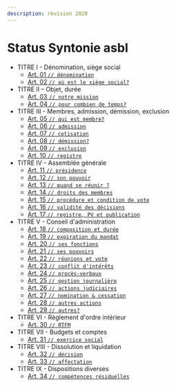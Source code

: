 ```yaml
---
description: révision 2020
---
```


# Status Syntonie asbl

* TITRE I - Dénomination, siège social
  * [Art. 01 `// dénomination`](titre-i-denomination-siege-social.md#art.-01-denomination)
  * [Art. 02 `// où est le siège social?`](titre-i-denomination-siege-social.md#art.-02-ou-est-le-siege-social)
* TITRE II – Objet, durée
  * [Art. 03 `// notre mission`](titre-ii-objet-duree.md#art.-03-notre-mission)
  * [Art. 04 `// pour combien de temps?`](titre-ii-objet-duree.md#art.-04-pour-combien-de-temps)
* TITRE III - Membres, admission, démission, exclusion
  * [Art. 05 `// qui est membre?`](titre-iii-membres-admission-demission-exclusion.md#art.-05-qui-est-membre)
  * [Art. 06 `// admission`](titre-iii-membres-admission-demission-exclusion.md#art.-06-admission)
  * [Art. 07 `// cotisation`](titre-iii-membres-admission-demission-exclusion.md#art.-07-cotisation)
  * [Art. 08 `// démission?`](titre-iii-membres-admission-demission-exclusion.md#art.-08-demission)
  * [Art. 09 `// exclusion`](titre-iii-membres-admission-demission-exclusion.md#art.-09-exclusion)
  * [Art. 10 `// registre`](titre-iii-membres-admission-demission-exclusion.md#art.-10-registre)
* TITRE IV - Assemblée générale
  * [Art. 11 `// présidence`](titre-iv-assemblee-generale.md#art.-11-presidence)
  * [Art. 12 `// son pouvoir`](titre-iv-assemblee-generale.md#art.-12-son-pouvoir)
  * [Art. 13 `// quand se réunir ?`](titre-iv-assemblee-generale.md#art.-13-quand-se-reunir)
  * [Art. 14 `// droits des membres`](titre-iv-assemblee-generale.md#art.-14-droits-des-membres)
  * [Art. 15 `// procédure et condition de vote`](titre-iv-assemblee-generale.md#art.-15-procedure-et-condition-de-vote)
  * [Art. 16 `// validité des décisions`](titre-iv-assemblee-generale.md#art.-16-validite-des-decisions)
  * [Art. 17 `// registre, PV et publication`](titre-iv-assemblee-generale.md#art.-17-registre-pv-et-publications)
* TITRE V - Conseil d'administration
  * [Art. 18 `// composition et durée`](titre-v-conseil-d-administration.md#art.-18-composition-et-duree)
  * [Art. 19 `// expiration du mandat`](titre-v-conseil-d-administration.md#art.-19-expiration-du-mandat)
  * [Art. 20 `// ses fonctions`](titre-v-conseil-d-administration.md#art.-20-ses-fonctions)
  * [Art. 21 `// ses pouvoirs`](titre-v-conseil-d-administration.md#art.-21-ses-pouvoirs)
  * [Art. 22 `// réunions et vote`](titre-v-conseil-d-administration.md#art.-22-reunions-et-votes)
  * [Art. 23 `// conflit d'intérêts`](titre-v-conseil-d-administration.md#art.-23-conflits-d-interets)
  * [Art. 24 `// procès-verbaux`](titre-v-conseil-d-administration.md#art.-24-proces-verbaux)
  * [Art. 25 `// gestion journalière`](titre-v-conseil-d-administration.md#art.-25-gestion-journaliere)
  * [Art. 26 `// actions judiciaires`](titre-v-conseil-d-administration.md#art.-26-actions-judiciaires)
  * [Art. 27 `// nomination & cessation`](titre-v-conseil-d-administration.md#art.-27-nominations-cessation)
  * [Art. 28 `// autres actions`](titre-v-conseil-d-administration.md#art.-28-autres-actions)
  * [Art. 29 `// autres?`](titre-v-conseil-d-administration.md#art.-29-autres)
* TITRE VI - Règlement d'ordre intérieur
  * [Art. 30 `// RTFM`](titre-vi-reglement-d-ordre-interieur.md#art.-30-reglement-d-ordre-interieur)
* TITRE VII - Budgets et comptes
  * [Art. 31 `// exercice social`](titre-vii-budgets-et-comptes.md#art.-31-exercice-social)
* TITRE VIII - Dissolution et liquidation
  * [Art. 32 `// décision`](titre-viii-dissolution-et-liquidation.md#art.-32-decision)
  * [Art. 33 `// affectation`](titre-viii-dissolution-et-liquidation.md#art.-33-affectation)
* TITRE IX - Dispositions diverses
  * [Art. 34 `// compétences résiduelles`](titre-ix-dispositions-diverses.md#art.-34-competences-residuelles)
